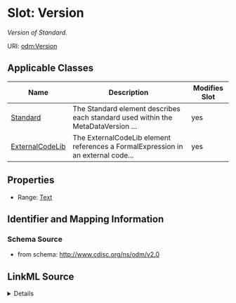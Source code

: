 # Slot: Version


_Version of Standard._



URI: [odm:Version](http://www.cdisc.org/ns/odm/v2.0/Version)



<!-- no inheritance hierarchy -->




## Applicable Classes

| Name | Description | Modifies Slot |
| --- | --- | --- |
[Standard](Standard.md) | The Standard element describes each standard used within the MetaDataVersion ... |  yes  |
[ExternalCodeLib](ExternalCodeLib.md) | The ExternalCodeLib element references a FormalExpression in an external code... |  yes  |







## Properties

* Range: [Text](Text.md)





## Identifier and Mapping Information







### Schema Source


* from schema: http://www.cdisc.org/ns/odm/v2.0




## LinkML Source

<details>
```yaml
name: Version
description: Version of Standard.
from_schema: http://www.cdisc.org/ns/odm/v2.0
rank: 1000
alias: Version
domain_of:
- Standard
- ExternalCodeLib
range: text

```
</details>